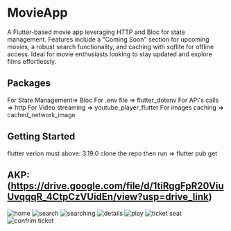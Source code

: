 # MovieApp
A Flutter-based movie app leveraging HTTP and Bloc for state management. Features include a "Coming Soon" section for upcoming movies, a robust search functionality, and caching with sqflite for offline access. Ideal for movie enthusiasts looking to stay updated and explore films effortlessly.
## Packages
For State Management=> Bloc
For .env file => flutter_dotenv
For API's calls => http
For Video streaming => youtube_player_flutter
For images caching => cached_network_image


## Getting Started
flutter verion must above: 3.19.0
clone the repo then run => flutter pub get 
## AKP: (https://drive.google.com/file/d/1tiRggFpR20ViuUvqqqR_4CtpCzVUidEn/view?usp=drive_link)

![home](https://github.com/saad-lashari/Movie-App-with-Getx/assets/106142001/25e0859e-802f-4c84-9fe6-5418ebf2bdfe)
![search](https://github.com/saad-lashari/Movie-App-with-Getx/assets/106142001/c8880cac-1d78-43d2-8f92-c0d244b1a409)
![searching](https://github.com/saad-lashari/Movie-App-with-Getx/assets/106142001/b7f0f6e5-15d2-4c9c-8f7b-49e08322b682)
![details](https://github.com/saad-lashari/Movie-App-with-Getx/assets/106142001/5d031aa7-d3b3-45a8-8dee-c1e5b0d455b7)
![play](https://github.com/saad-lashari/Movie-App-with-Getx/assets/106142001/45927d14-486d-4d00-a9d8-d4d9efc52dd7)
![ticket seat](https://github.com/saad-lashari/Movie-App-with-Getx/assets/106142001/954b06c1-3cb5-489c-a401-dfb8f1da1e75)
![confrim ticket](https://github.com/saad-lashari/Movie-App-with-Getx/assets/106142001/355200b0-fbdc-4986-98e1-c4d6c29bc7e0)

